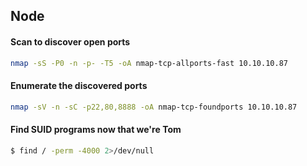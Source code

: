 ## Node

#### Scan to discover open ports
```sh
nmap -sS -P0 -n -p- -T5 -oA nmap-tcp-allports-fast 10.10.10.87
```

#### Enumerate the discovered ports
```sh
nmap -sV -n -sC -p22,80,8888 -oA nmap-tcp-foundports 10.10.10.87
```

#### Find SUID programs now that we're Tom
```sh
$ find / -perm -4000 2>/dev/null
```
